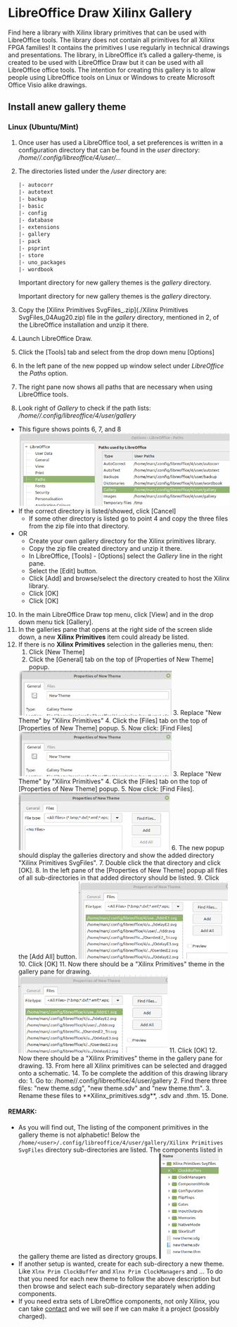 # LibreOffice Draw Xilinx Gallery

Find here a library with Xilinx library primitives that can be used with LibreOffice tools.
The library does not contain all primitives for all Xilinx FPGA families! It contains the primitives I use regularly in technical drawings and presentations. The library, in LibreOffice it’s called a gallery-theme, is created to be used with LibreOffice Draw but it can be used with all LibreOffice office tools.
The intention for creating this gallery is to allow people using LibreOffice tools on Linux or Windows to create Microsoft Office Visio alike drawings.

## Install anew gallery theme

### Linux (Ubuntu/Mint)

1. Once user has used a LibreOffice tool, a set preferences is written in a configuration directory that can be found in the *user* directory: */home/<user>/.config/libreoffice/4/user/...*

3. The directories listed under the */user* directory are:

    ```
    |- autocorr
    |- autotext
    |- backup
    |- basic
    |- config
    |- database
    |- extensions
    |- gallery
    |- pack
    |- psprint
    |- store
    |- uno_packages
    |- wordbook
    ```

    Important directory for new gallery themes is the *gallery* directory.

    Important directory for new gallery themes is the *gallery* directory.

3. Copy the [Xilinx Primitives SvgFiles_<date>.zip](./Xilinx Primitives SvgFiles_04Aug20.zip) file in the *gallery* directory, mentioned in 2, of the LibreOffice installation and unzip it there.

4. Launch LibreOffice Draw.

5. Click the [Tools] tab and select from the drop down menu [Options]

6. In the left pane of the new popped up window select under *LibreOffice* the *Paths* option.

7. The right pane now shows all paths that are necessary when using LibreOffice tools.

9. Look right of *Gallery* to check if the path lists: */home/<user>/.config/libreoffice/4/user/gallery*
  - This figure shows points 6, 7, and 8
      <img src="Figures/LibreOffice_Gallery_1.png" alt="LibreOfice_1" style="zoom: 80%;" />
  - If the correct directory is listed/showed, click [Cancel]
      - If some other directory is listed go to point 4 and copy the three files from the zip file into that directory.
  - OR
      - Create your own gallery directory for the Xilinx primitives library.
      - Copy the zip file created directory and unzip it there.
      - In LibreOffice, [Tools] - [Options] select the *Gallery* line in the right pane.
      - Select the [Edit] button.
      - Click [Add] and browse/select the directory created to host the Xilinx library.
      - Click [OK]
      - Click [OK]
10. In the main LibreOffice Draw top menu, click [View] and in the drop down menu tick [Gallery].
11. In the galleries pane that opens at the right side of the screen slide down, a new **Xilinx Primitives** item could already be listed.
12. If there is no **Xilinx Primitives** selection in the galleries menu, then:
    1. Click [New Theme]
    2. Click the [General] tab on the top of [Properties of New Theme] popup.
      <img src="Figures/LibreOffice_2.png" alt="LibreOffice_2" style="zoom:67%;" /> 
    3. Replace "New Theme" by "Xilinx Primitives"
    4. Click the [Files] tab on the top of [Properties of New Theme] popup.
    5. Now click: [Find Files]
      <img src="Figures/LibreOffice_2.png" alt="LibreOffice_2" style="zoom:67%;" />
    3. Replace "New Theme" by "Xilinx Primitives"
    4. Click the [Files] tab on the top of [Properties of New Theme] popup.
    5. Now click: [Find Files].
      <img src="Figures/LibreOffice_3.png" alt="LibreOffice_3" style="zoom:67%;" />
    6. The new popup should display the galleries directory and show the added directory "Xilinx Primitives SvgFiles".
    7. Double click the that directory and click [OK].
    8. In the left pane of the [Properties of New Theme] popup all files of all sub-directories in that added directory should be listed.
    9. Click the [Add All] button.
      <img src="Figures/LibreOffice_4.png" alt="LibreOffice_4" style="zoom:67%;" /> 
    10. Click [OK]
    11. Now there should be a "Xilinx Primitives" theme in the gallery pane for drawing.
      <img src="Figures/LibreOffice_4.png" alt="LibreOffice_4" style="zoom:67%;" />
    11. Click [OK]
    12. Now there should be a "Xilinx Primitives" theme in the gallery pane for drawing.
    13. From here all Xilinx primitives can be selected and dragged onto a schematic.
    14. To be complete the addition of this drawing library do:
        1. Go to: /home/<user>/.config/libreoffice/4/user/gallery
        2. Find there three files: "new theme.sdg", "new theme.sdv" and "new theme.thm".
        3. Rename these files to **Xilinx_primitives.sdg**, .sdv and .thm.
    15. Done.

#### REMARK:

- As you will find out, The listing of the component primitives in the gallery theme is not alphabetic!
Below the `/home/<user>/.config/libreoffice/4/user/gallery/Xilinx Primitives SvgFiles` directory sub-directories are listed.
The components listed in the gallery theme are listed as directory groups.
  <img src="Figures/LibreOffice_5.png" alt="LibreOffice_5" style="zoom:67%;" /> 
- If another setup is wanted, create for each sub-directory a new theme.
Like `Xlnx Prim ClockBuffer` and `Xlnx Prim ClockManagers` and ...
To do that you need for each new theme to follow the above description but then browse and select each sub-directory separately when adding components.
- If you need extra sets of LibreOffice components, not only Xilinx, you can take <a href="mailto:marc.defossez@zirconflex.be?subject=%3C%20Mail%20Subject%20%3E&body=%0AYour%20Name%20:%20%0ACompany%20:%20%0APhone%20:%20%0AEmail%20:%20%0A%0AYour%20message%20goes%20below.%20%0A%0A" >contact</a> and we will see if we can make it a project (possibly charged).

